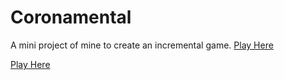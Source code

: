 # Coronamental

A mini project of mine to create an incremental game.
<a href="https://up937100.github.io/Coronamental/" target="_blank">Play Here</a>

<a href="https://up937100.github.io/Coronamental old/" target="_blank">Play Here</a>



